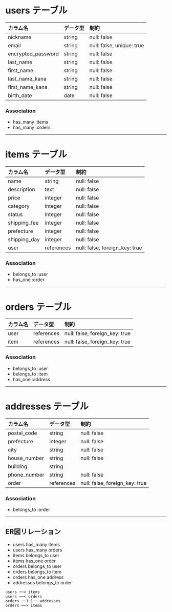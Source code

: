 # users テーブル

| カラム名           | データ型   | 制約                          |
|:------------------|:----------|:------------------------------|
| nickname          | string    | null: false                   |
| email             | string    | null: false, unique: true     |
| encrypted_password| string    | null: false                   |
| last_name         | string    | null: false                   |
| first_name        | string    | null: false                   |
| last_name_kana    | string    | null: false                   |
| first_name_kana   | string    | null: false                   |
| birth_date        | date      | null: false                   |

### Association
- has_many :items
- has_many :orders

---

# items テーブル

| カラム名              | データ型   | 制約                          |
|:---------------------|:----------|:------------------------------|
| name                 | string    | null: false                   |
| description          | text      | null: false                   |
| price                | integer   | null: false                   |
| category             | integer   | null: false                   |
| status               | integer   | null: false                   |
| shipping_fee         | integer   | null: false                   |
| prefecture           | integer   | null: false                   |
| shipping_day         | integer   | null: false                   |
| user                 | references| null: false, foreign_key: true|

### Association
- belongs_to :user
- has_one :order

---

# orders テーブル

| カラム名  | データ型   | 制約                          |
|:----------|:----------|:------------------------------|
| user      | references| null: false, foreign_key: true|
| item      | references| null: false, foreign_key: true|

### Association
- belongs_to :user
- belongs_to :item
- has_one :address

---

# addresses テーブル

| カラム名      | データ型   | 制約                          |
|:-------------|:----------|:------------------------------|
| postal_code  | string    | null: false                   |
| prefecture   | integer   | null: false                   |
| city         | string    | null: false                   |
| house_number | string    | null: false                   |
| building     | string    |                               |
| phone_number | string    | null: false                   |
| order        | references| null: false, foreign_key: true|

### Association
- belongs_to :order

---

## ER図リレーション

- users has_many items
- users has_many orders
- items belongs_to user
- items has_one order
- orders belongs_to user
- orders belongs_to item
- orders has_one address
- addresses belongs_to order

```text
users ──< items
users ──< orders
orders ──1─1── addresses
orders ──> items
```


